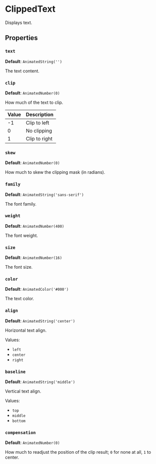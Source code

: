# ClippedText
Displays text.

## Properties
### `text`
**Default**: `AnimatedString('')`

The text content.

### `clip`
**Default**: `AnimatedNumber(0)`

How much of the text to clip.

| Value | Description   |
|-------|:--------------|
|  -1   | Clip to left  |
|   0   | No clipping   |
|   1   | Clip to right |

### `skew`
**Default**: `AnimatedNumber(0)`

How much to skew the clipping mask (in radians).

### `family`
**Default**: `AnimatedString('sans-serif')`

The font family.

### `weight`
**Default**: `AnimatedNumber(400)`

The font weight.

### `size`
**Default**: `AnimatedNumber(16)`

The font size.

### `color`
**Default**: `AnimatedColor('#000')`

The text color.

### `align`
**Default**: `AnimatedString('center')`

Horizontal text align.

Values:
- `left`
- `center`
- `right`

### `baseline`
**Default**: `AnimatedString('middle')`

Vertical text align.

Values:
- `top`
- `middle`
- `bottom`

### `compensation`
**Default**: `AnimatedNumber(0)`

How much to readjust the position of the clip result; `0` for none at all, `1` to center.
